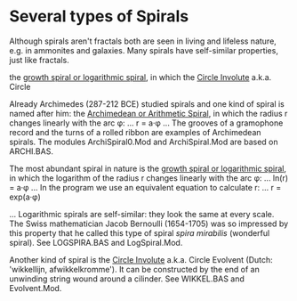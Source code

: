 # Several types of Spirals

Although spirals aren't fractals both are seen in living and lifeless nature, e.g. in ammonites and galaxies. Many spirals have self-similar properties, 
just like fractals. 

the [growth spiral or logarithmic spiral](https://en.wikipedia.org/wiki/Logarithmic_spiral), in which
the [Circle Involute](https://mathworld.wolfram.com/CircleInvolute.html) a.k.a. Circle

Already Archimedes (287-212 BCE) studied spirals and one kind of spiral is named after him: the 
[Archimedean or Arithmetic Spiral](https://en.wikipedia.org/wiki/Archimedean_spiral), in which the radius r changes linearly with the arc φ:
...
r = a·φ
...
The grooves of a gramophone record and the turns of a rolled ribbon are examples of Archimedean spirals.
The modules ArchiSpiral0.Mod and ArchiSpiral.Mod are based on ARCHI.BAS.

The most abundant spiral in nature is the [growth spiral or logarithmic spiral](https://en.wikipedia.org/wiki/Logarithmic_spiral), in which the logarithm of the radius r changes linearly with the arc φ:
...
ln(r) = a·φ
...
In the program we use an equivalent equation to calculate r:
...
r = exp(a·φ)</p>
...
Logarithmic spirals are self-similar: they look the same at every scale. The Swiss mathematician Jacob Bernoulli (1654-1705) was so impressed by this property that he called this type of spiral <i>spira mirabilis</i> (wonderful spiral).
See LOGSPIRA.BAS and LogSpiral.Mod.

Another kind of spiral is the [Circle Involute](https://mathworld.wolfram.com/CircleInvolute.html) a.k.a. Circle Evolvent (Dutch: 'wikkellijn, afwikkelkromme'). It can be constructed by the end of an unwinding string wound around a cilinder.
See WIKKEL.BAS and Evolvent.Mod.
